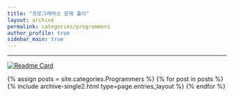 ```yaml
---
title: "프로그래머스 문제 풀이"
layout: archive
permalink: categories/programmers
author_profile: true
sidebar_main: true
---
```


<!-- 공백이 포함되어 있는 카테고리 이름의 경우 site.categories.['a b c'] 이런식으로! -->

***

[![Readme Card](https://github-readme-stats.vercel.app/api/pin/?username=hwet-j&repo=Coding-test)](https://github.com/hwet-j/Coding-test)

{% assign posts = site.categories.Programmers %}
{% for post in posts %} {% include archive-single2.html type=page.entries_layout %} {% endfor %}